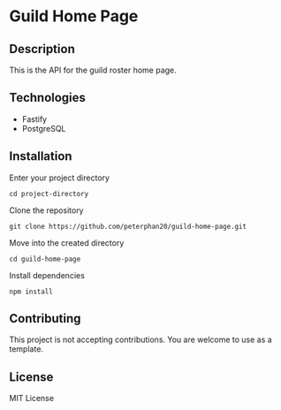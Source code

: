 # Guild Home Page

## Description

This is the API for the guild roster home page.

## Technologies

- Fastify
- PostgreSQL

## Installation

Enter your project directory

`cd project-directory`

Clone the repository

`git clone https://github.com/peterphan20/guild-home-page.git`

Move into the created directory

`cd guild-home-page`

Install dependencies

`npm install`

## Contributing

This project is not accepting contributions. You are welcome to use as a template.

## License

MIT License
